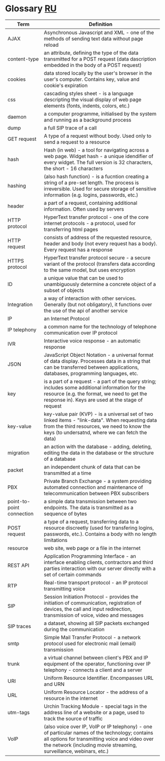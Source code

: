# Glossary  [RU](/Documentation/glossary/glossary_ru.md)

|**Term**  | **Definition** |
|--|--|
|AJAX|Asynchronous Javascript and XML - one of the methods of sending text data without page reload|
|content-type|an attribute, defining the type of the data transmitted for a POST request (data dascription embedded in the body of a POST request)|
|cookies|data stored locally by the user's browser in the user's computer. Contains key, value and cookie's expiration|
|css|cascading styles sheet - is a language descripting the visual display of web page elements (fonts, indents, colors, etc.)|
|daemon|a computer programme, initialised by the system and running as a background process|
|dump|a full SIP trace of a call|
|GET request|A type of a request without body. Used only to send a request to a resource|
|hash|Hash (in web) - a tool for navigating across a web page. Widget hash - a unique idendifier of every widget. The full version is 32 characters, the short - 16 characters|
|hashing|(also hash function) - is a fucntion creating a string of a pre-set length. The process is irreversible. Used for secure storage of sensitive information (e.g. logins, passwords, etc.)|
|header|a part of a request, containing additional information. Often used by servers|
|HTTP protocol|HyperText transfer protocol - one of the core internet protocols - a protocol, used for transferring html pages|
|HTTP request|consists of address of the requested resource, header and body (not every request has a body). Every request has a response|
|HTTPS protocol|HyperText transfer protocol secure - a secure variant of the protocol (transfers data according to the same model, but uses encryption|
|ID|a unique value that can be used to unambiguously determine a concrete object of a subset of objects|
|Integration|a way of interaction with other services. Generally (but not obligatory), it functions over the use of the api of another service|
|IP|an Internet Protocol|
|IP telephony|a common name for the technology of telephone communication over IP protocol|
|IVR|Interactive voice response - an automatic response|
|JSON|JavaScript Object Notation - a universal format of data display. Processes data in a string that can be transferred between applications, databases, programming languages, etc.|
|key|is a part of a request - a part of the query string; includes some additional information for the resource (e.g. the format, we need to get the response in). Keys are used at the stage of request|
|key-value|key-value pair (KVP) - is a universal set of two linked items - "link-data". When requesting data from the third resources, we need to know the keys (to undersatnd, where we can fetch the data)|
|migration|an action with the database - adding, deleting, editing the data in the database or the structure of a database|
|packet|an independent chunk of data that can be transmitted at a time|
|PBX|Private Branch Exchange - a system providing automated connection and maintenance of telecommunication between PBX subscribers|
|point-to-point connection|a simple data transmission between two endpoints. The data is transmitted as a sequence of bytes|
|POST request|a type of a request, transferring data to a resource discreetly (used for transfering logins, passwords, etc.). Contains a body with no length limitations|
|resource|web site, web page or a file in the internet|
|REST API|Application Programming Interface - an interface enabling clients, contractors and third parties interaction with our server directly with a set of certain commands|
|RTP|Real-time transport protocol - an IP protocol transmitting voice|
|SIP|Session Initiation Protocol - provides the initiation of communication, registration of devices, the call and input redirection, transmission of voice, video and messages|
|SIP traces|a dataset, showing all SIP packets exchanged during the communication|
|smtp|Simple Mail Transfer Protocol - a network protocol used for electronic mail (email) transmission|
|trunk|a virtual channel between client's PBX and IP equipment of the operator, functioning over IP telephony - connects a client and a server|
|URI|Uniform Resource Identifier. Encompasses URL and URN|
|URL|Uniform Resource Locator - the address of a resource in the internet|
|utm-tags|Urchin Tracking Module - special tags in the address line of a website or a page, used to track the source of traffic|
|VoIP|(also voice over IP, VoIP or IP telephony) - one of particular names of the technology; contains all options for transmitting voice and video over the network (including movie streaming, surveillance, webinars, etc.)|
